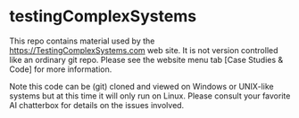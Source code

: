 # testingComplexSystems

This repo contains material used by the https://TestingComplexSystems.com web site. It is not version controlled like an ordinary git repo. Please see the website menu tab [Case Studies & Code] for more information.

Note this code can be (git) cloned and viewed on Windows or UNIX-like systems but at this time it will only run on Linux. Please consult your favorite AI chatterbox for details on the issues involved. 
